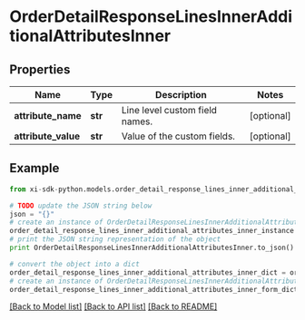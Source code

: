 # OrderDetailResponseLinesInnerAdditionalAttributesInner


## Properties

Name | Type | Description | Notes
------------ | ------------- | ------------- | -------------
**attribute_name** | **str** | Line level custom field names. | [optional] 
**attribute_value** | **str** | Value of the custom fields. | [optional] 

## Example

```python
from xi-sdk-python.models.order_detail_response_lines_inner_additional_attributes_inner import OrderDetailResponseLinesInnerAdditionalAttributesInner

# TODO update the JSON string below
json = "{}"
# create an instance of OrderDetailResponseLinesInnerAdditionalAttributesInner from a JSON string
order_detail_response_lines_inner_additional_attributes_inner_instance = OrderDetailResponseLinesInnerAdditionalAttributesInner.from_json(json)
# print the JSON string representation of the object
print OrderDetailResponseLinesInnerAdditionalAttributesInner.to_json()

# convert the object into a dict
order_detail_response_lines_inner_additional_attributes_inner_dict = order_detail_response_lines_inner_additional_attributes_inner_instance.to_dict()
# create an instance of OrderDetailResponseLinesInnerAdditionalAttributesInner from a dict
order_detail_response_lines_inner_additional_attributes_inner_form_dict = order_detail_response_lines_inner_additional_attributes_inner.from_dict(order_detail_response_lines_inner_additional_attributes_inner_dict)
```
[[Back to Model list]](../README.md#documentation-for-models) [[Back to API list]](../README.md#documentation-for-api-endpoints) [[Back to README]](../README.md)


